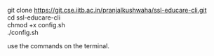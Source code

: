 git clone https://git.cse.iitb.ac.in/pranjalkushwaha/ssl-educare-cli.git  
cd ssl-educare-cli  
chmod +x config.sh  
./config.sh  
  
use the commands on the terminal.